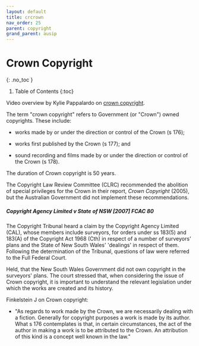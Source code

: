 ```yaml
---
layout: default
title: crcrown
nav_order: 25
parent: copyright
grand_parent: ausip
---
```




# Crown Copyright
{: .no_toc }

1. Table of Contents
{:toc}

Video overview by Kylie Pappalardo on [crown copyright](https://www.youtube.com/watch?v=EqxyEZwLGUI).

The term "crown copyright" refers to Government (or "Crown") owned copyrights. These include:


- works made by or under the direction or control of the Crown (s 176);

- works first published by the Crown (s 177); and

- sound recording and films made by or under the direction or control of the Crown (s 178).


The duration of Crown copyright is 50 years.

The Copyright Law Review Committee (CLRC) recommended the abolition of special privileges for the Crown in their report, *Crown Copyright* (2005), but the Australian Government did not implement these recommendations.


##### Copyright Agency Limited v State of NSW [2007] FCAC 80

The Copyright Tribunal heard a claim by the Copyright Agency Limited (CAL), whose members include surveyors, for orders under ss 183(5) and 183(A) of the Copyright Act 1968 (Cth) in respect of a number of surveyors' plans and the State of New South Wales' 'dealings' in respect of them. Following the determination of the Tribunal, questions of law were referred to the Full Federal Court.

Held, that the New South Wales Government did not own copyright in the surveyors' plans.  The court stressed that, when considering the issue of Crown copyright, it is important to understand the relevant legislation under which the works are created and its history.

Finkelstein J on Crown copyright:

  * "As regards to work made by the Crown, we are necessarily dealing with a fiction. Generally for copyright purposes a work is made by its author. What s 176 contemplates is that, in certain circumstances, the act of the author in making a work is to be attributed to the Crown. An attribution of this kind is a concept well known in the law."
